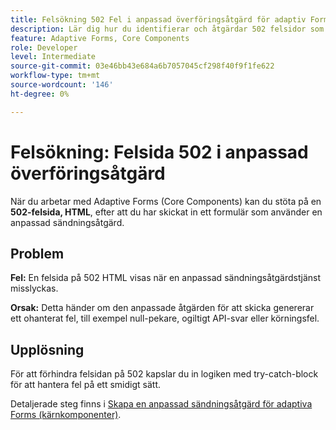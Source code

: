 ```yaml
---
title: Felsökning 502 Fel i anpassad överföringsåtgärd för adaptiv Forms
description: Lär dig hur du identifierar och åtgärdar 502 felsidor som inträffar när du använder anpassade skicka-åtgärder i Adaptive Forms (Core Components). I den här handboken förklaras vanliga orsaker, t.ex. ohanterade undantag, samt lösningssteg.
feature: Adaptive Forms, Core Components
role: Developer
level: Intermediate
source-git-commit: 03e46bb43e684a6b7057045cf298f40f9f1fe622
workflow-type: tm+mt
source-wordcount: '146'
ht-degree: 0%

---
```



# Felsökning: Felsida 502 i anpassad överföringsåtgärd

När du arbetar med Adaptive Forms (Core Components) kan du stöta på en **502-felsida, HTML**, efter att du har skickat in ett formulär som använder en anpassad sändningsåtgärd.

## Problem

**Fel:** En felsida på 502 HTML visas när en anpassad sändningsåtgärdstjänst misslyckas.

**Orsak:** Detta händer om den anpassade åtgärden för att skicka genererar ett ohanterat fel, till exempel null-pekare, ogiltigt API-svar eller körningsfel.

## Upplösning

För att förhindra felsidan på 502 kapslar du in logiken med try-catch-block för att hantera fel på ett smidigt sätt.

Detaljerade steg finns i [Skapa en anpassad sändningsåtgärd för adaptiva Forms (kärnkomponenter)](/help/forms/custom-submit-action-for-adaptive-forms-based-on-core-components.md).
